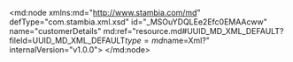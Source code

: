 <?xml version="1.0" encoding="UTF-8"?>
<md:node xmlns:md="http://www.stambia.com/md" defType="com.stambia.xml.xsd" id="_MSOuYDQLEe2Efc0EMAAcww" name="customerDetails" md:ref="resource.md#UUID_MD_XML_DEFAULT?fileId=UUID_MD_XML_DEFAULT$type=md$name=Xml?" internalVersion="v1.0.0">
  <attribute defType="com.stambia.xml.xsd.xsdReverseVersion" id="_MSS_0DQLEe2Efc0EMAAcww" value="1"/>
  <attribute defType="com.stambia.xml.xsd.xsdPath" id="_cuZl4DQLEe2Efc0EMAAcww" value="%{env:workspace_loc}%/Training/Files_IN/XML/customerDetails.xsd"/>
  <attribute defType="com.stambia.xml.xsd.xmlPath" id="_cuaM8DQLEe2Efc0EMAAcww" value="%{env:workspace_loc}%/Training/Files_Out/Xml/customerDetailsforCity.xml"/>
  <attribute defType="com.stambia.xml.xsd.prefixForElement" id="_cuaM8TQLEe2Efc0EMAAcww" value="unqualified"/>
  <attribute defType="com.stambia.xml.xsd.prefixForAttribute" id="_cuaM8jQLEe2Efc0EMAAcww" value="unqualified"/>
  <attribute defType="com.stambia.xml.xsd.targetNamespace" id="_cuaM8zQLEe2Efc0EMAAcww" value="http://semarchy.com/samples/management"/>
  <node defType="com.stambia.xml.namespace" id="_cuYXyDQLEe2Efc0EMAAcww" name="http://semarchy.com/samples/common">
    <attribute defType="com.stambia.xml.namespace.prefix" id="_cuYXyTQLEe2Efc0EMAAcww" value="com"/>
  </node>
  <node defType="com.stambia.xml.namespace" id="_cuYXyjQLEe2Efc0EMAAcww" name="http://semarchy.com/samples/management">
    <attribute defType="com.stambia.xml.namespace.prefix" id="_cuYXyzQLEe2Efc0EMAAcww" value="mgt"/>
  </node>
  <node defType="com.stambia.xml.namespace" id="_cuYXzDQLEe2Efc0EMAAcww" name="http://www.w3.org/2001/XMLSchema">
    <attribute defType="com.stambia.xml.namespace.prefix" id="_cuYXzTQLEe2Efc0EMAAcww" value="xs"/>
  </node>
  <node defType="com.stambia.xml.root" id="_cuYXzjQLEe2Efc0EMAAcww" name="customerDetails" position="0">
    <node defType="com.stambia.xml.sequence" id="_cuYXzzQLEe2Efc0EMAAcww" position="3">
      <attribute defType="com.stambia.xml.sequence.minOccurs" id="_cuYX0DQLEe2Efc0EMAAcww" value="1"/>
      <attribute defType="com.stambia.xml.sequence.maxOccurs" id="_cuYX0TQLEe2Efc0EMAAcww" value="1"/>
      <node defType="com.stambia.xml.element" id="_cuYX0jQLEe2Efc0EMAAcww" name="customer" position="0">
        <attribute defType="com.stambia.xml.element.minOccurs" id="_cuYX0zQLEe2Efc0EMAAcww" value="0"/>
        <attribute defType="com.stambia.xml.element.maxOccurs" id="_cuYX1DQLEe2Efc0EMAAcww" value="-1"/>
        <attribute defType="com.stambia.xml.element.originalType" id="_cuYX1TQLEe2Efc0EMAAcww" value="mgt:CustomerDetail"/>
        <node defType="com.stambia.xml.attribute" id="_cuYX1jQLEe2Efc0EMAAcww" name="customerId" position="0">
          <attribute defType="com.stambia.xml.attribute.type" id="_cuYX1zQLEe2Efc0EMAAcww" value="integer"/>
          <attribute defType="com.stambia.xml.attribute.originalType" id="_cuYX2DQLEe2Efc0EMAAcww" value="xs:integer"/>
          <attribute defType="com.stambia.xml.attribute.use" id="_cuYX2TQLEe2Efc0EMAAcww" value="optional"/>
        </node>
        <node defType="com.stambia.xml.attribute" id="_cuYX2jQLEe2Efc0EMAAcww" name="titleCode" position="1">
          <attribute defType="com.stambia.xml.attribute.type" id="_cuYX2zQLEe2Efc0EMAAcww" value="string"/>
          <attribute defType="com.stambia.xml.attribute.originalType" id="_cuYX3DQLEe2Efc0EMAAcww" value="xs:string"/>
          <attribute defType="com.stambia.xml.attribute.use" id="_cuYX3TQLEe2Efc0EMAAcww" value="optional"/>
        </node>
        <node defType="com.stambia.xml.attribute" id="_cuYX3jQLEe2Efc0EMAAcww" name="title" position="2">
          <attribute defType="com.stambia.xml.attribute.type" id="_cuYX3zQLEe2Efc0EMAAcww" value="string"/>
          <attribute defType="com.stambia.xml.attribute.originalType" id="_cuYX4DQLEe2Efc0EMAAcww" value="xs:string"/>
          <attribute defType="com.stambia.xml.attribute.use" id="_cuYX4TQLEe2Efc0EMAAcww" value="optional"/>
        </node>
        <node defType="com.stambia.xml.attribute" id="_cuYX4jQLEe2Efc0EMAAcww" name="firstName" position="3">
          <attribute defType="com.stambia.xml.attribute.type" id="_cuYX4zQLEe2Efc0EMAAcww" value="string"/>
          <attribute defType="com.stambia.xml.attribute.originalType" id="_cuYX5DQLEe2Efc0EMAAcww" value="xs:string"/>
          <attribute defType="com.stambia.xml.attribute.use" id="_cuYX5TQLEe2Efc0EMAAcww" value="optional"/>
        </node>
        <node defType="com.stambia.xml.attribute" id="_cuYX5jQLEe2Efc0EMAAcww" name="lastName" position="4">
          <attribute defType="com.stambia.xml.attribute.type" id="_cuYX5zQLEe2Efc0EMAAcww" value="string"/>
          <attribute defType="com.stambia.xml.attribute.originalType" id="_cuYX6DQLEe2Efc0EMAAcww" value="xs:string"/>
          <attribute defType="com.stambia.xml.attribute.use" id="_cuYX6TQLEe2Efc0EMAAcww" value="optional"/>
        </node>
        <node defType="com.stambia.xml.attribute" id="_cuYX6jQLEe2Efc0EMAAcww" name="company" position="5">
          <attribute defType="com.stambia.xml.attribute.type" id="_cuYX6zQLEe2Efc0EMAAcww" value="string"/>
          <attribute defType="com.stambia.xml.attribute.originalType" id="_cuYX7DQLEe2Efc0EMAAcww" value="xs:string"/>
          <attribute defType="com.stambia.xml.attribute.use" id="_cuYX7TQLEe2Efc0EMAAcww" value="optional"/>
        </node>
        <node defType="com.stambia.xml.attribute" id="_cuYX7jQLEe2Efc0EMAAcww" name="birthDate" position="6">
          <attribute defType="com.stambia.xml.attribute.type" id="_cuYX7zQLEe2Efc0EMAAcww" value="dateTime"/>
          <attribute defType="com.stambia.xml.attribute.originalType" id="_cuYX8DQLEe2Efc0EMAAcww" value="xs:dateTime"/>
          <attribute defType="com.stambia.xml.attribute.use" id="_cuYX8TQLEe2Efc0EMAAcww" value="optional"/>
        </node>
        <node defType="com.stambia.xml.sequence" id="_cuYX8jQLEe2Efc0EMAAcww" position="10">
          <attribute defType="com.stambia.xml.sequence.minOccurs" id="_cuYX8zQLEe2Efc0EMAAcww" value="1"/>
          <attribute defType="com.stambia.xml.sequence.maxOccurs" id="_cuYX9DQLEe2Efc0EMAAcww" value="1"/>
          <node defType="com.stambia.xml.element" id="_cuYX9TQLEe2Efc0EMAAcww" name="address" position="0">
            <attribute defType="com.stambia.xml.element.minOccurs" id="_cuYX9jQLEe2Efc0EMAAcww" value="0"/>
            <attribute defType="com.stambia.xml.element.maxOccurs" id="_cuYX9zQLEe2Efc0EMAAcww" value="-1"/>
            <attribute defType="com.stambia.xml.element.originalType" id="_cuYX-DQLEe2Efc0EMAAcww" value="com:Address"/>
            <node defType="com.stambia.xml.attribute" id="_cuYX-TQLEe2Efc0EMAAcww" name="addressId" position="0">
              <attribute defType="com.stambia.xml.attribute.type" id="_cuYX-jQLEe2Efc0EMAAcww" value="integer"/>
              <attribute defType="com.stambia.xml.attribute.originalType" id="_cuYX-zQLEe2Efc0EMAAcww" value="xs:integer"/>
              <attribute defType="com.stambia.xml.attribute.use" id="_cuYX_DQLEe2Efc0EMAAcww" value="optional"/>
            </node>
            <node defType="com.stambia.xml.attribute" id="_cuYX_TQLEe2Efc0EMAAcww" name="addressDetails" position="1">
              <attribute defType="com.stambia.xml.attribute.type" id="_cuYX_jQLEe2Efc0EMAAcww" value="string"/>
              <attribute defType="com.stambia.xml.attribute.originalType" id="_cuYX_zQLEe2Efc0EMAAcww" value="xs:string"/>
              <attribute defType="com.stambia.xml.attribute.use" id="_cuYYADQLEe2Efc0EMAAcww" value="optional"/>
            </node>
            <node defType="com.stambia.xml.attribute" id="_cuYYATQLEe2Efc0EMAAcww" name="zipCode" position="2">
              <attribute defType="com.stambia.xml.attribute.type" id="_cuYYAjQLEe2Efc0EMAAcww" value="string"/>
              <attribute defType="com.stambia.xml.attribute.originalType" id="_cuYYAzQLEe2Efc0EMAAcww" value="xs:string"/>
              <attribute defType="com.stambia.xml.attribute.use" id="_cuYYBDQLEe2Efc0EMAAcww" value="optional"/>
            </node>
            <node defType="com.stambia.xml.attribute" id="_cuYYBTQLEe2Efc0EMAAcww" name="city" position="3">
              <attribute defType="com.stambia.xml.attribute.type" id="_cuYYBjQLEe2Efc0EMAAcww" value="string"/>
              <attribute defType="com.stambia.xml.attribute.originalType" id="_cuYYBzQLEe2Efc0EMAAcww" value="xs:string"/>
              <attribute defType="com.stambia.xml.attribute.use" id="_cuYYCDQLEe2Efc0EMAAcww" value="optional"/>
            </node>
            <node defType="com.stambia.xml.attribute" id="_cuYYCTQLEe2Efc0EMAAcww" name="stateCode" position="4">
              <attribute defType="com.stambia.xml.attribute.type" id="_cuYYCjQLEe2Efc0EMAAcww" value="string"/>
              <attribute defType="com.stambia.xml.attribute.originalType" id="_cuYYCzQLEe2Efc0EMAAcww" value="xs:string"/>
              <attribute defType="com.stambia.xml.attribute.use" id="_cuYYDDQLEe2Efc0EMAAcww" value="optional"/>
            </node>
          </node>
          <node defType="com.stambia.xml.element" id="_cuYYDTQLEe2Efc0EMAAcww" name="phone" position="1">
            <attribute defType="com.stambia.xml.element.minOccurs" id="_cuYYDjQLEe2Efc0EMAAcww" value="0"/>
            <attribute defType="com.stambia.xml.element.maxOccurs" id="_cuYYDzQLEe2Efc0EMAAcww" value="-1"/>
            <attribute defType="com.stambia.xml.element.originalType" id="_cuYYEDQLEe2Efc0EMAAcww" value="com:Phone"/>
            <node defType="com.stambia.xml.attribute" id="_cuYYETQLEe2Efc0EMAAcww" name="phoneId" position="0">
              <attribute defType="com.stambia.xml.attribute.type" id="_cuYYEjQLEe2Efc0EMAAcww" value="integer"/>
              <attribute defType="com.stambia.xml.attribute.originalType" id="_cuYYEzQLEe2Efc0EMAAcww" value="xs:integer"/>
              <attribute defType="com.stambia.xml.attribute.use" id="_cuYYFDQLEe2Efc0EMAAcww" value="optional"/>
            </node>
            <node defType="com.stambia.xml.attribute" id="_cuYYFTQLEe2Efc0EMAAcww" name="phoneTypeCode" position="1">
              <attribute defType="com.stambia.xml.attribute.type" id="_cuYYFjQLEe2Efc0EMAAcww" value="string"/>
              <attribute defType="com.stambia.xml.attribute.originalType" id="_cuYYFzQLEe2Efc0EMAAcww" value="xs:string"/>
              <attribute defType="com.stambia.xml.attribute.use" id="_cuYYGDQLEe2Efc0EMAAcww" value="optional"/>
            </node>
            <node defType="com.stambia.xml.attribute" id="_cuYYGTQLEe2Efc0EMAAcww" name="phoneNumber" position="2">
              <attribute defType="com.stambia.xml.attribute.type" id="_cuYYGjQLEe2Efc0EMAAcww" value="string"/>
              <attribute defType="com.stambia.xml.attribute.originalType" id="_cuYYGzQLEe2Efc0EMAAcww" value="xs:string"/>
              <attribute defType="com.stambia.xml.attribute.use" id="_cuYYHDQLEe2Efc0EMAAcww" value="optional"/>
            </node>
            <node defType="com.stambia.xml.attribute" id="_cuYYHTQLEe2Efc0EMAAcww" name="phoneType" position="3">
              <attribute defType="com.stambia.xml.attribute.type" id="_cuYYHjQLEe2Efc0EMAAcww" value="string"/>
              <attribute defType="com.stambia.xml.attribute.originalType" id="_cuYYHzQLEe2Efc0EMAAcww" value="xs:string"/>
              <attribute defType="com.stambia.xml.attribute.use" id="_cuYYIDQLEe2Efc0EMAAcww" value="optional"/>
            </node>
            <node defType="com.stambia.xml.attribute" id="_cuYYITQLEe2Efc0EMAAcww" name="phoningAllowed" position="4">
              <attribute defType="com.stambia.xml.attribute.type" id="_cuYYIjQLEe2Efc0EMAAcww" value="boolean"/>
              <attribute defType="com.stambia.xml.attribute.originalType" id="_cuYYIzQLEe2Efc0EMAAcww" value="xs:boolean"/>
              <attribute defType="com.stambia.xml.attribute.use" id="_cuYYJDQLEe2Efc0EMAAcww" value="optional"/>
            </node>
          </node>
          <node defType="com.stambia.xml.element" id="_cuYYJTQLEe2Efc0EMAAcww" name="email" position="2">
            <attribute defType="com.stambia.xml.element.minOccurs" id="_cuYYJjQLEe2Efc0EMAAcww" value="0"/>
            <attribute defType="com.stambia.xml.element.maxOccurs" id="_cuYYJzQLEe2Efc0EMAAcww" value="-1"/>
            <attribute defType="com.stambia.xml.element.originalType" id="_cuYYKDQLEe2Efc0EMAAcww" value="com:Email"/>
            <node defType="com.stambia.xml.attribute" id="_cuYYKTQLEe2Efc0EMAAcww" name="emailId" position="0">
              <attribute defType="com.stambia.xml.attribute.type" id="_cuYYKjQLEe2Efc0EMAAcww" value="integer"/>
              <attribute defType="com.stambia.xml.attribute.originalType" id="_cuYYKzQLEe2Efc0EMAAcww" value="xs:integer"/>
              <attribute defType="com.stambia.xml.attribute.use" id="_cuYYLDQLEe2Efc0EMAAcww" value="optional"/>
            </node>
            <node defType="com.stambia.xml.attribute" id="_cuYYLTQLEe2Efc0EMAAcww" name="emailAddress" position="1">
              <attribute defType="com.stambia.xml.attribute.type" id="_cuYYLjQLEe2Efc0EMAAcww" value="string"/>
              <attribute defType="com.stambia.xml.attribute.originalType" id="_cuYYLzQLEe2Efc0EMAAcww" value="xs:string"/>
              <attribute defType="com.stambia.xml.attribute.use" id="_cuYYMDQLEe2Efc0EMAAcww" value="optional"/>
            </node>
            <node defType="com.stambia.xml.attribute" id="_cuYYMTQLEe2Efc0EMAAcww" name="emailType" position="2">
              <attribute defType="com.stambia.xml.attribute.type" id="_cuYYMjQLEe2Efc0EMAAcww" value="string"/>
              <attribute defType="com.stambia.xml.attribute.originalType" id="_cuYYMzQLEe2Efc0EMAAcww" value="xs:string"/>
              <attribute defType="com.stambia.xml.attribute.use" id="_cuYYNDQLEe2Efc0EMAAcww" value="optional"/>
            </node>
            <node defType="com.stambia.xml.attribute" id="_cuYYNTQLEe2Efc0EMAAcww" name="mailingAllowed" position="3">
              <attribute defType="com.stambia.xml.attribute.type" id="_cuYYNjQLEe2Efc0EMAAcww" value="boolean"/>
              <attribute defType="com.stambia.xml.attribute.originalType" id="_cuYYNzQLEe2Efc0EMAAcww" value="xs:boolean"/>
              <attribute defType="com.stambia.xml.attribute.use" id="_cuYYODQLEe2Efc0EMAAcww" value="optional"/>
            </node>
          </node>
        </node>
      </node>
    </node>
  </node>
</md:node>